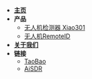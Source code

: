 <!-- _sidebar.md -->
- [**主页**](/zh-cn/readme.md)
- **产品**
    * [无人机检测器 Xiao301](/zh-cn/xiao3.md)
    * [无人机RemoteID](/zh-cn/remoteid.md)
- [**关于我们**](/zh-cn/about-us.md)
- **链接**
    * [TaoBao](https://aisdr.taobao.com)
    * [AiSDR](https://aisdr.github.io)